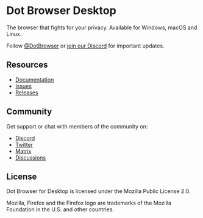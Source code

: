 # Dot Browser Desktop

The browser that fights for your privacy. Available for Windows, macOS and Linux.

Follow [@DotBrowser](https://twitter.com/DotBrowser) or [join our Discord](https://discord.gg/WRDEK2D) for important updates.

## Resources

* [Documentation](https://docs.dothq.co)
* [Issues](https://github.com/dothq/browser/issues)
* [Releases](https://github.com/dothq/browser-desktop/latest)

## Community

Get support or chat with members of the community on:

* [Discord](https://discord.gg/WRDEK2D)
* [Twitter](https://twitter.com/DotBrowser)
* [Matrix](https://matrix.to/#/#dothq:matrix.org)
* [Discussions](https://github.com/dothq/browser/discussions)

## License

Dot Browser for Desktop is licensed under the Mozilla Public License 2.0.

Mozilla, Firefox and the Firefox logo are trademarks of the Mozilla Foundation in the U.S. and other countries.
